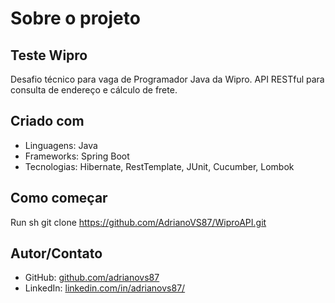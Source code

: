 # Sobre o projeto

## Teste Wipro

Desafio técnico para vaga de Programador Java da Wipro.
API RESTful para consulta de endereço e cálculo de frete.

## Criado com

- Linguagens: Java
- Frameworks: Spring Boot
- Tecnologias: Hibernate, RestTemplate, JUnit, Cucumber, Lombok

## Como começar

Run
sh
   git clone https://github.com/AdrianoVS87/WiproAPI.git

## Autor/Contato

- GitHub: [github.com/adrianovs87](https://github.com/AdrianoVS87)
- LinkedIn: [linkedin.com/in/adrianovs87/](https://www.linkedin.com/in/adrianovs87/)
